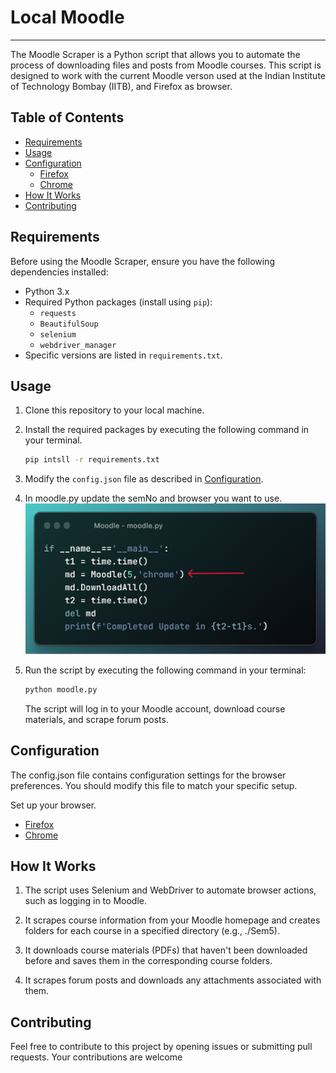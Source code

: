 # Local Moodle
---

The Moodle Scraper is a Python script that allows you to automate the process of downloading files and posts from Moodle courses. This script is designed to work with the current Moodle verson used at the Indian Institute of Technology Bombay (IITB), and Firefox as browser.

## Table of Contents
- [Requirements](#requirements)
- [Usage](#usage)
- [Configuration](#configuration)    
    - [Firefox](firefox.md)
    - [Chrome](chrome.md)
- [How It Works](#how-it-works)
- [Contributing](#contributing)

## Requirements

Before using the Moodle Scraper, ensure you have the following dependencies installed:
- Python 3.x
- Required Python packages (install using `pip`):
  - `requests`
  - `BeautifulSoup`
  - `selenium`
  - `webdriver_manager`
-  Specific versions are listed in `requirements.txt`.

## Usage

1. Clone this repository to your local machine.
2. Install the required packages by executing the following command in your terminal.
    ```bash
    pip intsll -r requirements.txt
    ```

3. Modify the `config.json` file as described in [Configuration](#configuration).

4. In moodle.py update the semNo and browser you want to use.
    ![moodle](run.png)

4. Run the script by executing the following command in your terminal:

   ```bash
   python moodle.py
   ```
    The script will log in to your Moodle account, download course materials, and scrape forum posts.

## Configuration

The config.json file contains configuration settings for the browser preferences. You should modify this file to match your specific setup.

Set up your browser.

- [Firefox](firefox.md)
- [Chrome](chrome.md)

## How It Works

1. The script uses Selenium and WebDriver to automate browser actions, such as logging in to Moodle.

2. It scrapes course information from your Moodle homepage and creates folders for each course in a specified directory (e.g., ./Sem5).

3. It downloads course materials (PDFs) that haven't been downloaded before and saves them in the corresponding course folders.

4. It scrapes forum posts and downloads any attachments associated with them.

## Contributing

Feel free to contribute to this project by opening issues or submitting pull requests. Your contributions are welcome
